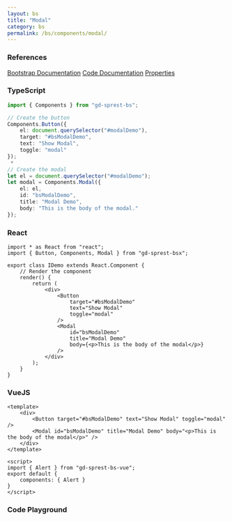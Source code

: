 ```yaml
---
layout: bs
title: "Modal"
category: bs
permalink: /bs/components/modal/
---
```


### References

<div class="bs">
    <div class="list-group">
        <a class="list-group-item list-group-item-action" href="https://getbootstrap.com/docs/4.4/components/modal">Bootstrap Documentation</a>
        <a class="list-group-item list-group-item-action" href="/docs/sprest-bs/modules/_components_modal_d_.html">Code Documentation</a>
        <a class="list-group-item list-group-item-action" href="/docs/sprest-bs/interfaces/_components_modal_d_.imodalprops.html">Properties</a>
    </div>
</div>

### TypeScript

```ts
import { Components } from "gd-sprest-bs";

// Create the button
Components.Button({
    el: document.querySelector("#modalDemo"),
    target: "#bsModalDemo",
    text: "Show Modal",
    toggle: "modal"
});
 * 
// Create the modal
let el = document.querySelector("#modalDemo");
let modal = Components.Modal({
    el: el,
    id: "bsModalDemo",
    title: "Modal Demo",
    body: "This is the body of the modal."
});
```

### React

```tsx
import * as React from "react";
import { Button, Components, Modal } from "gd-sprest-bsx";

export class IDemo extends React.Component {
    // Render the component
    render() {
        return (
            <div>
                <Button
                    target="#bsModalDemo"
                    text="Show Modal"
                    toggle="modal"
                />
                <Modal
                    id="bsModalDemo"
                    title="Modal Demo"
                    body={<p>This is the body of the modal</p>}
                />
            </div>
        );
    }
}
```

### VueJS

```vue
<template>
    <div>
        <Button target="#bsModalDemo" text="Show Modal" toggle="modal" />
        <Modal id="bsModalDemo" title="Modal Demo" body="<p>This is the body of the modal</p>" />
    </div>
</template>

<script>
import { Alert } from "gd-sprest-bs-vue";
export default {
    components: { Alert }
}
</script>
```

### Code Playground

<div id="playground" class="bs"></div>
<script type="text/javascript">
    // Wait for the page to load
    window.addEventListener("load", function() {
        // Create the code editor
        var editor = CodeEditor(document.getElementById("playground"), true, [
            '// Create the button',
            'Components.Button({',
            '\tel: app,',
            '\ttarget: "#bsModalDemo",',
            '\ttext: "Show Modal",',
            '\ttoggle: "modal"',
            '});',
            '',
            '// Create the modal',
            'var modal = Components.Modal({',
            '\tel: app,',
            '\tid: "bsModalDemo",',
            '\ttitle: "Modal Demo",',
            '\tbody: "This is the body of the modal."',
            '});',
            '',
            '// Modals require some styling',
            'modal.el.style.margin = "0";',
            'modal.el.style.position = "relative";'
        ].join('\n'));
    });
</script>